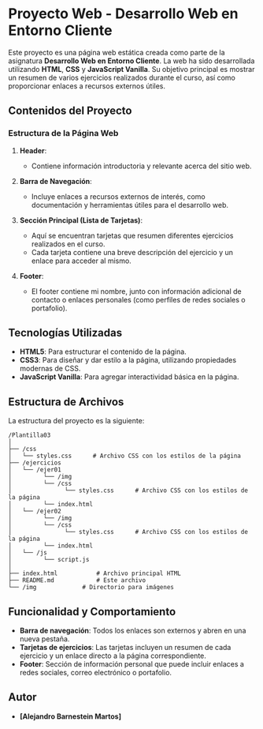 
# Proyecto Web - Desarrollo Web en Entorno Cliente

Este proyecto es una página web estática creada como parte de la asignatura **Desarrollo Web en Entorno Cliente**. La web ha sido desarrollada utilizando **HTML**, **CSS** y **JavaScript Vanilla**. Su objetivo principal es mostrar un resumen de varios ejercicios realizados durante el curso, así como proporcionar enlaces a recursos externos útiles.

## Contenidos del Proyecto

### Estructura de la Página Web

1. **Header**:
   - Contiene información introductoria y relevante acerca del sitio web.
   
2. **Barra de Navegación**:
   - Incluye enlaces a recursos externos de interés, como documentación y herramientas útiles para el desarrollo web.
   
3. **Sección Principal (Lista de Tarjetas)**:
   - Aquí se encuentran tarjetas que resumen diferentes ejercicios realizados en el curso.
   - Cada tarjeta contiene una breve descripción del ejercicio y un enlace para acceder al mismo.
   
4. **Footer**:
   - El footer contiene mi nombre, junto con información adicional de contacto o enlaces personales (como perfiles de redes sociales o portafolio).

## Tecnologías Utilizadas

- **HTML5**: Para estructurar el contenido de la página.
- **CSS3**: Para diseñar y dar estilo a la página, utilizando propiedades modernas de CSS.
- **JavaScript Vanilla**: Para agregar interactividad básica en la página.

## Estructura de Archivos

La estructura del proyecto es la siguiente:

```
/Plantilla03
│
├── /css
│   └── styles.css      # Archivo CSS con los estilos de la página
├── /ejercicios
│   └── /ejer01
│         └── /img
│         └── /css      
│               └── styles.css      # Archivo CSS con los estilos de la página
│         └── index.html
│   └── /ejer02
│         └── /img
│         └── /css      
│               └── styles.css      # Archivo CSS con los estilos de la página
│         └── index.html
│   └── /js
│         └── script.js
│
├── index.html           # Archivo principal HTML
├── README.md            # Este archivo
└── /img             # Directorio para imágenes
```

## Funcionalidad y Comportamiento

- **Barra de navegación**: Todos los enlaces son externos y abren en una nueva pestaña.
- **Tarjetas de ejercicios**: Las tarjetas incluyen un resumen de cada ejercicio y un enlace directo a la página correspondiente.
- **Footer**: Sección de información personal que puede incluir enlaces a redes sociales, correo electrónico o portafolio.

## Autor

- **[Alejandro Barnestein Martos]**

